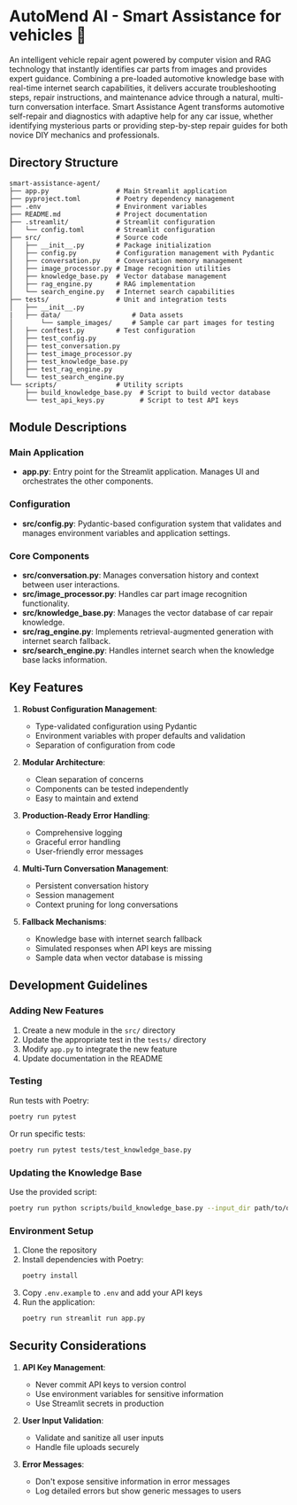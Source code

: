 # AutoMend AI - Smart Assistance for vehicles 🔧

An intelligent vehicle repair agent powered by computer vision and RAG technology that instantly identifies car parts from images and provides expert guidance. Combining a pre-loaded automotive knowledge base with real-time internet search capabilities, it delivers accurate troubleshooting steps, repair instructions, and maintenance advice through a natural, multi-turn conversation interface.
Smart Assistance Agent transforms automotive self-repair and diagnostics with adaptive help for any car issue, whether identifying mysterious parts or providing step-by-step repair guides for both novice DIY mechanics and professionals.

## Directory Structure

```
smart-assistance-agent/
├── app.py                 # Main Streamlit application
├── pyproject.toml         # Poetry dependency management
├── .env                   # Environment variables
├── README.md              # Project documentation
├── .streamlit/            # Streamlit configuration
│   └── config.toml        # Streamlit configuration
├── src/                   # Source code
│   ├── __init__.py        # Package initialization
│   ├── config.py          # Configuration management with Pydantic
│   ├── conversation.py    # Conversation memory management
│   ├── image_processor.py # Image recognition utilities
│   ├── knowledge_base.py  # Vector database management
│   ├── rag_engine.py      # RAG implementation
│   └── search_engine.py   # Internet search capabilities
├── tests/                 # Unit and integration tests
│   ├── __init__.py
|   ├── data/                  # Data assets
│       └── sample_images/     # Sample car part images for testing
│   ├── conftest.py        # Test configuration
│   ├── test_config.py
│   ├── test_conversation.py
│   ├── test_image_processor.py
│   ├── test_knowledge_base.py
│   ├── test_rag_engine.py
│   └── test_search_engine.py
└── scripts/               # Utility scripts
    ├── build_knowledge_base.py  # Script to build vector database
    └── test_api_keys.py         # Script to test API keys
```

## Module Descriptions

### Main Application

- **app.py**: Entry point for the Streamlit application. Manages UI and orchestrates the other components.

### Configuration

- **src/config.py**: Pydantic-based configuration system that validates and manages environment variables and application settings.

### Core Components

- **src/conversation.py**: Manages conversation history and context between user interactions.
- **src/image_processor.py**: Handles car part image recognition functionality.
- **src/knowledge_base.py**: Manages the vector database of car repair knowledge.
- **src/rag_engine.py**: Implements retrieval-augmented generation with internet search fallback.
- **src/search_engine.py**: Handles internet search when the knowledge base lacks information.


## Key Features

1. **Robust Configuration Management**:
   - Type-validated configuration using Pydantic
   - Environment variables with proper defaults and validation
   - Separation of configuration from code

2. **Modular Architecture**:
   - Clean separation of concerns
   - Components can be tested independently
   - Easy to maintain and extend

3. **Production-Ready Error Handling**:
   - Comprehensive logging
   - Graceful error handling
   - User-friendly error messages

4. **Multi-Turn Conversation Management**:
   - Persistent conversation history
   - Session management
   - Context pruning for long conversations

5. **Fallback Mechanisms**:
   - Knowledge base with internet search fallback
   - Simulated responses when API keys are missing
   - Sample data when vector database is missing

## Development Guidelines

### Adding New Features

1. Create a new module in the `src/` directory
2. Update the appropriate test in the `tests/` directory
3. Modify `app.py` to integrate the new feature
4. Update documentation in the README

### Testing

Run tests with Poetry:

```bash
poetry run pytest
```

Or run specific tests:

```bash
poetry run pytest tests/test_knowledge_base.py
```

### Updating the Knowledge Base

Use the provided script:

```bash
poetry run python scripts/build_knowledge_base.py --input_dir path/to/documents
```

### Environment Setup

1. Clone the repository
2. Install dependencies with Poetry:
   ```bash
   poetry install
   ```
3. Copy `.env.example` to `.env` and add your API keys
4. Run the application:
   ```bash
   poetry run streamlit run app.py
   ```

## Security Considerations

1. **API Key Management**:
   - Never commit API keys to version control
   - Use environment variables for sensitive information
   - Use Streamlit secrets in production

2. **User Input Validation**:
   - Validate and sanitize all user inputs
   - Handle file uploads securely

3. **Error Messages**:
   - Don't expose sensitive information in error messages
   - Log detailed errors but show generic messages to users
